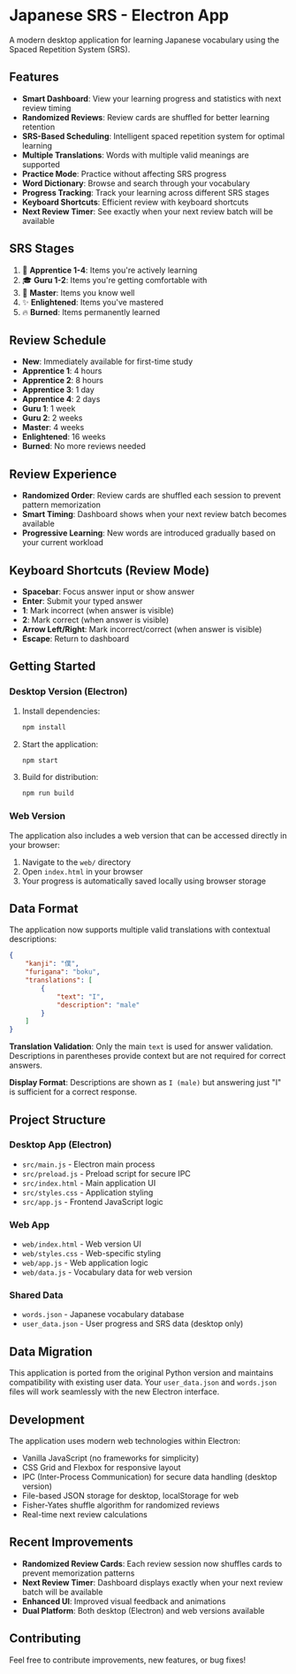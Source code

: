 # Japanese SRS - Electron App

A modern desktop application for learning Japanese vocabulary using the Spaced Repetition System (SRS).

## Features

- **Smart Dashboard**: View your learning progress and statistics with next review timing
- **Randomized Reviews**: Review cards are shuffled for better learning retention
- **SRS-Based Scheduling**: Intelligent spaced repetition system for optimal learning
- **Multiple Translations**: Words with multiple valid meanings are supported
- **Practice Mode**: Practice without affecting SRS progress
- **Word Dictionary**: Browse and search through your vocabulary
- **Progress Tracking**: Track your learning across different SRS stages
- **Keyboard Shortcuts**: Efficient review with keyboard shortcuts
- **Next Review Timer**: See exactly when your next review batch will be available

## SRS Stages

1. 🌱 **Apprentice 1-4**: Items you're actively learning
2. 🎓 **Guru 1-2**: Items you're getting comfortable with
3. 👑 **Master**: Items you know well
4. ✨ **Enlightened**: Items you've mastered
5. 🔥 **Burned**: Items permanently learned

## Review Schedule

- **New**: Immediately available for first-time study
- **Apprentice 1**: 4 hours
- **Apprentice 2**: 8 hours
- **Apprentice 3**: 1 day
- **Apprentice 4**: 2 days
- **Guru 1**: 1 week
- **Guru 2**: 2 weeks
- **Master**: 4 weeks
- **Enlightened**: 16 weeks
- **Burned**: No more reviews needed

## Review Experience

- **Randomized Order**: Review cards are shuffled each session to prevent pattern memorization
- **Smart Timing**: Dashboard shows when your next review batch becomes available
- **Progressive Learning**: New words are introduced gradually based on your current workload

## Keyboard Shortcuts (Review Mode)

- **Spacebar**: Focus answer input or show answer
- **Enter**: Submit your typed answer
- **1**: Mark incorrect (when answer is visible)
- **2**: Mark correct (when answer is visible)
- **Arrow Left/Right**: Mark incorrect/correct (when answer is visible)
- **Escape**: Return to dashboard

## Getting Started

### Desktop Version (Electron)

1. Install dependencies:
   ```bash
   npm install
   ```

2. Start the application:
   ```bash
   npm start
   ```

3. Build for distribution:
   ```bash
   npm run build
   ```

### Web Version

The application also includes a web version that can be accessed directly in your browser:

1. Navigate to the `web/` directory
2. Open `index.html` in your browser
3. Your progress is automatically saved locally using browser storage

## Data Format

The application now supports multiple valid translations with contextual descriptions:

```json
{
    "kanji": "僕",
    "furigana": "boku", 
    "translations": [
        {
            "text": "I",
            "description": "male"
        }
    ]
}
```

**Translation Validation**: Only the main `text` is used for answer validation. Descriptions in parentheses provide context but are not required for correct answers.

**Display Format**: Descriptions are shown as `I (male)` but answering just "I" is sufficient for a correct response.

## Project Structure

### Desktop App (Electron)
- `src/main.js` - Electron main process
- `src/preload.js` - Preload script for secure IPC
- `src/index.html` - Main application UI
- `src/styles.css` - Application styling
- `src/app.js` - Frontend JavaScript logic

### Web App
- `web/index.html` - Web version UI
- `web/styles.css` - Web-specific styling
- `web/app.js` - Web application logic
- `web/data.js` - Vocabulary data for web version

### Shared Data
- `words.json` - Japanese vocabulary database
- `user_data.json` - User progress and SRS data (desktop only)

## Data Migration

This application is ported from the original Python version and maintains compatibility with existing user data. Your `user_data.json` and `words.json` files will work seamlessly with the new Electron interface.

## Development

The application uses modern web technologies within Electron:
- Vanilla JavaScript (no frameworks for simplicity)
- CSS Grid and Flexbox for responsive layout
- IPC (Inter-Process Communication) for secure data handling (desktop version)
- File-based JSON storage for desktop, localStorage for web
- Fisher-Yates shuffle algorithm for randomized reviews
- Real-time next review calculations

## Recent Improvements

- **Randomized Review Cards**: Each review session now shuffles cards to prevent memorization patterns
- **Next Review Timer**: Dashboard displays exactly when your next review batch will be available
- **Enhanced UI**: Improved visual feedback and animations
- **Dual Platform**: Both desktop (Electron) and web versions available

## Contributing

Feel free to contribute improvements, new features, or bug fixes!
